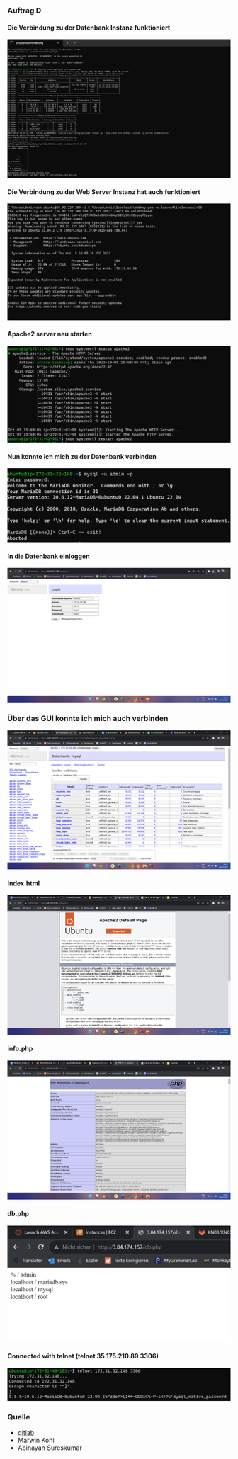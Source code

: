 ### Auftrag D

#### Die Verbindung zu der Datenbank Instanz funktioniert 
![Alt text](image-2.png)

#### Die Verbindung zu der Web Server Instanz hat auch funktioniert
![Alt text](image-7.png)

#### Apache2 server neu starten
![Alt text](image-8.png)

#### Nun konnte ich mich zu der Datenbank verbinden
![Alt text](image-11.png)

#### In die Datenbank einloggen
![Alt text](image-6.png)

### Über das GUI konnte ich mich auch verbinden
![Alt text](image-12.png)

#### Index.html
![Alt text](image-9.png)

#### info.php
![Alt text](image-10.png)

#### db.php 
![Alt text](image-13.png)

#### Connected with telnet (telnet 35.175.210.89 3306)
![Alt text](image-14.png)


### Quelle
- [gitlab](https://gitlab.com/ser-cal/m346/-/blob/main/KN04/KN04.md)
- Marwin Kohl
- Abinayan Sureskumar